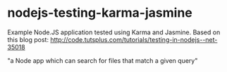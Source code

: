 nodejs-testing-karma-jasmine
=========================

Example Node.JS application tested using Karma and Jasmine. Based on this blog post: http://code.tutsplus.com/tutorials/testing-in-nodejs--net-35018

"a Node app which can search for files that match a given query"
